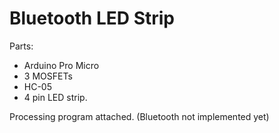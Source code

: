 # Bluetooth LED Strip
Parts:
- Arduino Pro Micro
- 3 MOSFETs
- HC-05
- 4 pin LED strip.

Processing program attached.
(Bluetooth not implemented yet)
